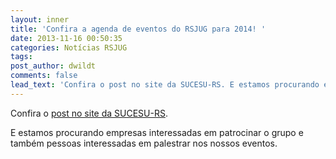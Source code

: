```yaml
---
layout: inner
title: 'Confira a agenda de eventos do RSJUG para 2014! '
date: 2013-11-16 00:50:35
categories: Notícias RSJUG
tags: 
post_author: dwildt
comments: false
lead_text: 'Confira o post no site da SUCESU-RS. E estamos procurando empresas interessadas em patrocinar o grupo e também pessoas interessadas em palestrar nos nossos eventos.'
---
```


Confira o <a href="http://www.sucesurs.org.br/definido-calendario-de-eventos-do-rsjug-para-2014" target="_blank">post no site da SUCESU-RS</a>.

E estamos procurando empresas interessadas em patrocinar o grupo e também pessoas interessadas em palestrar nos nossos eventos.